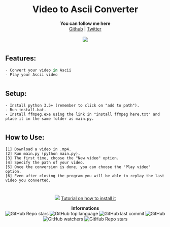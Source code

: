 <h1 align="center">Video to Ascii Converter</h1>
<p align="center">
	<b>You can follow me here</b><br>
	<a href="https://github.com/Rodzpm">Github</a> |
	<a href="https://twitter.com/ehcmoa">Twitter</a> 
	<br><br>
	<img src="https://media.giphy.com/media/C8A8UNursWU8NUCoDk/giphy.gif" />
</p>

#

## Features:
```cs
- Convert your video in Ascii
- Play your Ascii video
```

#

## Setup:
```
- Install python 3.5+ (remember to click on "add to path").
- Run install.bat.
- Install ffmpeg.exe using the link in "install ffmpeg here.txt" and place it in the same folder as main.py.

```

#

## How to Use:
```
[1] Download a video in .mp4.
[2] Run main.py (python main.py).
[3] The first time, choose the "New video" option.
[4] Specify the path of your video.
[5] Once the conversion is done, you can choose the "Play video" option.
[6] Even after closing the program you will be able to replay the last video you converted.
```

#

<p align="center">
	<img src="https://github.com/Rodzpm/images/blob/main/youtube.png" />
	<a href="https://youtu.be/h39b-b0EdXc">Tutorial on how to install it</a>
	<br>
</p>


<p align="center"> 
    <b>Informations</b><br>
    <img alt="GitHub Repo stars" src="https://img.shields.io/github/stars/Rodzpm/VAC?style=social">
    <img alt="GitHub top language" src="https://img.shields.io/github/languages/top/Rodzpm/VAC">
    <img alt="GitHub last commit" src="https://img.shields.io/github/last-commit/Rodzpm/VAC">
    <img alt="GitHub" src="https://img.shields.io/github/license/Rodzpm/VAC">
    <img alt="GitHub watchers" src="https://img.shields.io/github/watchers/Rodzpm/VAC?style=social">
    <img alt="GitHub Repo stars" src="https://img.shields.io/github/stars/Rodzpm/VAC?style=social">
</p>
